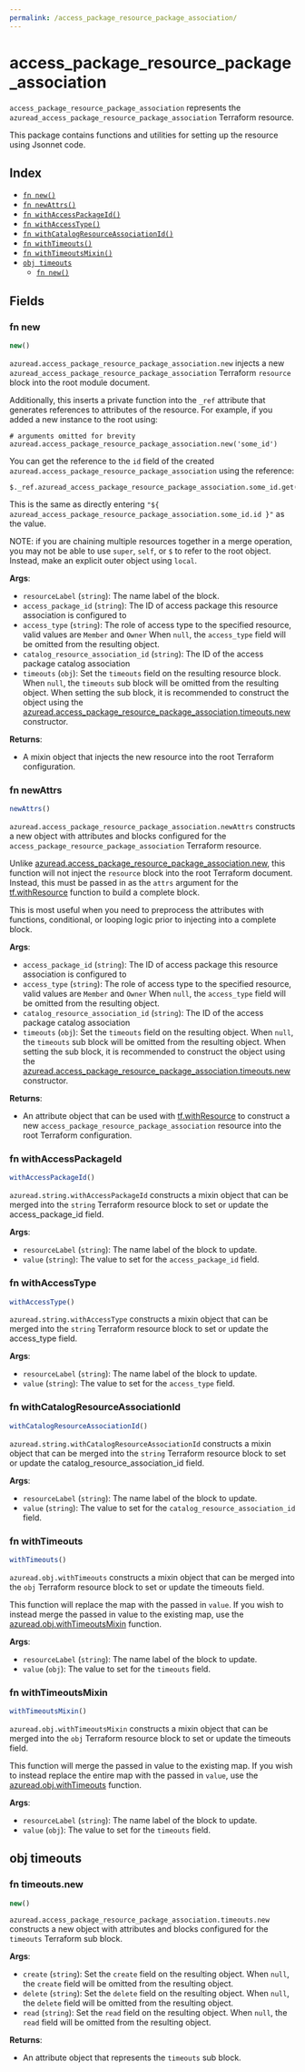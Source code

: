 ```yaml
---
permalink: /access_package_resource_package_association/
---
```


# access_package_resource_package_association

`access_package_resource_package_association` represents the `azuread_access_package_resource_package_association` Terraform resource.



This package contains functions and utilities for setting up the resource using Jsonnet code.


## Index

* [`fn new()`](#fn-new)
* [`fn newAttrs()`](#fn-newattrs)
* [`fn withAccessPackageId()`](#fn-withaccesspackageid)
* [`fn withAccessType()`](#fn-withaccesstype)
* [`fn withCatalogResourceAssociationId()`](#fn-withcatalogresourceassociationid)
* [`fn withTimeouts()`](#fn-withtimeouts)
* [`fn withTimeoutsMixin()`](#fn-withtimeoutsmixin)
* [`obj timeouts`](#obj-timeouts)
  * [`fn new()`](#fn-timeoutsnew)

## Fields

### fn new

```ts
new()
```


`azuread.access_package_resource_package_association.new` injects a new `azuread_access_package_resource_package_association` Terraform `resource`
block into the root module document.

Additionally, this inserts a private function into the `_ref` attribute that generates references to attributes of the
resource. For example, if you added a new instance to the root using:

    # arguments omitted for brevity
    azuread.access_package_resource_package_association.new('some_id')

You can get the reference to the `id` field of the created `azuread.access_package_resource_package_association` using the reference:

    $._ref.azuread_access_package_resource_package_association.some_id.get('id')

This is the same as directly entering `"${ azuread_access_package_resource_package_association.some_id.id }"` as the value.

NOTE: if you are chaining multiple resources together in a merge operation, you may not be able to use `super`, `self`,
or `$` to refer to the root object. Instead, make an explicit outer object using `local`.

**Args**:
  - `resourceLabel` (`string`): The name label of the block.
  - `access_package_id` (`string`): The ID of access package this resource association is configured to
  - `access_type` (`string`): The role of access type to the specified resource, valid values are `Member` and `Owner` When `null`, the `access_type` field will be omitted from the resulting object.
  - `catalog_resource_association_id` (`string`): The ID of the access package catalog association
  - `timeouts` (`obj`): Set the `timeouts` field on the resulting resource block. When `null`, the `timeouts` sub block will be omitted from the resulting object. When setting the sub block, it is recommended to construct the object using the [azuread.access_package_resource_package_association.timeouts.new](#fn-timeoutsnew) constructor.

**Returns**:
- A mixin object that injects the new resource into the root Terraform configuration.


### fn newAttrs

```ts
newAttrs()
```


`azuread.access_package_resource_package_association.newAttrs` constructs a new object with attributes and blocks configured for the `access_package_resource_package_association`
Terraform resource.

Unlike [azuread.access_package_resource_package_association.new](#fn-new), this function will not inject the `resource`
block into the root Terraform document. Instead, this must be passed in as the `attrs` argument for the
[tf.withResource](https://github.com/tf-libsonnet/core/tree/main/docs#fn-withresource) function to build a complete block.

This is most useful when you need to preprocess the attributes with functions, conditional, or looping logic prior to
injecting into a complete block.

**Args**:
  - `access_package_id` (`string`): The ID of access package this resource association is configured to
  - `access_type` (`string`): The role of access type to the specified resource, valid values are `Member` and `Owner` When `null`, the `access_type` field will be omitted from the resulting object.
  - `catalog_resource_association_id` (`string`): The ID of the access package catalog association
  - `timeouts` (`obj`): Set the `timeouts` field on the resulting object. When `null`, the `timeouts` sub block will be omitted from the resulting object. When setting the sub block, it is recommended to construct the object using the [azuread.access_package_resource_package_association.timeouts.new](#fn-timeoutsnew) constructor.

**Returns**:
  - An attribute object that can be used with [tf.withResource](https://github.com/tf-libsonnet/core/tree/main/docs#fn-withresource) to construct a new `access_package_resource_package_association` resource into the root Terraform configuration.


### fn withAccessPackageId

```ts
withAccessPackageId()
```

`azuread.string.withAccessPackageId` constructs a mixin object that can be merged into the `string`
Terraform resource block to set or update the access_package_id field.



**Args**:
  - `resourceLabel` (`string`): The name label of the block to update.
  - `value` (`string`): The value to set for the `access_package_id` field.


### fn withAccessType

```ts
withAccessType()
```

`azuread.string.withAccessType` constructs a mixin object that can be merged into the `string`
Terraform resource block to set or update the access_type field.



**Args**:
  - `resourceLabel` (`string`): The name label of the block to update.
  - `value` (`string`): The value to set for the `access_type` field.


### fn withCatalogResourceAssociationId

```ts
withCatalogResourceAssociationId()
```

`azuread.string.withCatalogResourceAssociationId` constructs a mixin object that can be merged into the `string`
Terraform resource block to set or update the catalog_resource_association_id field.



**Args**:
  - `resourceLabel` (`string`): The name label of the block to update.
  - `value` (`string`): The value to set for the `catalog_resource_association_id` field.


### fn withTimeouts

```ts
withTimeouts()
```

`azuread.obj.withTimeouts` constructs a mixin object that can be merged into the `obj`
Terraform resource block to set or update the timeouts field.

This function will replace the map with the passed in `value`. If you wish to instead merge the
passed in value to the existing map, use the [azuread.obj.withTimeoutsMixin](TODO) function.

**Args**:
  - `resourceLabel` (`string`): The name label of the block to update.
  - `value` (`obj`): The value to set for the `timeouts` field.


### fn withTimeoutsMixin

```ts
withTimeoutsMixin()
```

`azuread.obj.withTimeoutsMixin` constructs a mixin object that can be merged into the `obj`
Terraform resource block to set or update the timeouts field.

This function will merge the passed in value to the existing map. If you wish
to instead replace the entire map with the passed in `value`, use the [azuread.obj.withTimeouts](TODO)
function.


**Args**:
  - `resourceLabel` (`string`): The name label of the block to update.
  - `value` (`obj`): The value to set for the `timeouts` field.


## obj timeouts



### fn timeouts.new

```ts
new()
```


`azuread.access_package_resource_package_association.timeouts.new` constructs a new object with attributes and blocks configured for the `timeouts`
Terraform sub block.



**Args**:
  - `create` (`string`): Set the `create` field on the resulting object. When `null`, the `create` field will be omitted from the resulting object.
  - `delete` (`string`): Set the `delete` field on the resulting object. When `null`, the `delete` field will be omitted from the resulting object.
  - `read` (`string`): Set the `read` field on the resulting object. When `null`, the `read` field will be omitted from the resulting object.

**Returns**:
  - An attribute object that represents the `timeouts` sub block.
